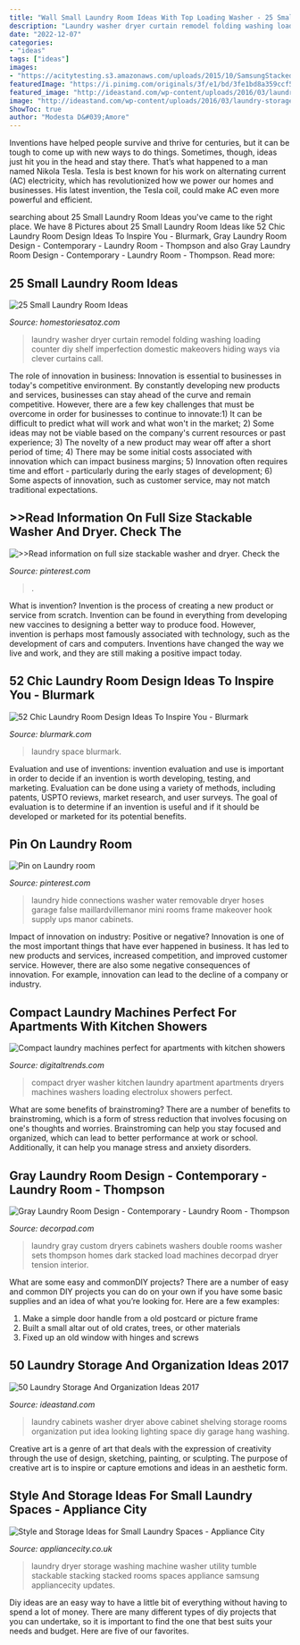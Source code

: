 ```yaml
---
title: "Wall Small Laundry Room Ideas With Top Loading Washer - 25 Small Laundry Room Ideas"
description: "Laundry washer dryer curtain remodel folding washing loading counter diy shelf imperfection domestic makeovers hiding ways via clever curtains call"
date: "2022-12-07"
categories:
- "ideas"
tags: ["ideas"]
images:
- "https://acitytesting.s3.amazonaws.com/uploads/2015/10/SamsungStacked.jpg"
featuredImage: "https://i.pinimg.com/originals/3f/e1/bd/3fe1bd8a359ccf5e9f92cafb210937de.jpg"
featured_image: "http://ideastand.com/wp-content/uploads/2016/03/laundry-storage/33-laundry-storage-and-organization-ideas.jpg"
image: "http://ideastand.com/wp-content/uploads/2016/03/laundry-storage/33-laundry-storage-and-organization-ideas.jpg"
ShowToc: true
author: "Modesta D&#039;Amore"
---
```



Inventions have helped people survive and thrive for centuries, but it can be tough to come up with new ways to do things. Sometimes, though, ideas just hit you in the head and stay there. That’s what happened to a man named Nikola Tesla. Tesla is best known for his work on alternating current (AC) electricity, which has revolutionized how we power our homes and businesses. His latest invention, the Tesla coil, could make AC even more powerful and efficient.

	

		
searching about 25 Small Laundry Room Ideas you've came to the right place. We have 8 Pictures about 25 Small Laundry Room Ideas like 52 Chic Laundry Room Design Ideas To Inspire You - Blurmark, Gray Laundry Room Design - Contemporary - Laundry Room - Thompson and also Gray Laundry Room Design - Contemporary - Laundry Room - Thompson. Read more:
		
    
## 25 Small Laundry Room Ideas

<img loading=lazy src="http://www.homestoriesatoz.com/wp-content/uploads/2015/02/front-loading-washer-and-dryer-with-counter-and-curtains.jpg" onerror="this.onerror=null;this.src='https://tse4.mm.bing.net/th?id=OIP.tTBwG1HMgIz5b9EH8ARXQgHaKK&amp;pid=15.1';" alt="25 Small Laundry Room Ideas">

_Source: homestoriesatoz.com_

>laundry washer dryer curtain remodel folding washing loading counter diy shelf imperfection domestic makeovers hiding ways via clever curtains call. 

	

The role of innovation in business:
Innovation is essential to businesses in today's competitive environment. By constantly developing new products and services, businesses can stay ahead of the curve and remain competitive. However, there are a few key challenges that must be overcome in order for businesses to continue to innovate:1) It can be difficult to predict what will work and what won't in the market; 2) Some ideas may not be viable based on the company's current resources or past experience; 3) The novelty of a new product may wear off after a short period of time; 4) There may be some initial costs associated with innovation which can impact business margins; 5) Innovation often requires time and effort - particularly during the early stages of development; 6) Some aspects of innovation, such as customer service, may not match traditional expectations.

    
## &gt;&gt;Read Information On Full Size Stackable Washer And Dryer. Check The

<img loading=lazy src="https://i.pinimg.com/originals/3f/e1/bd/3fe1bd8a359ccf5e9f92cafb210937de.jpg" onerror="this.onerror=null;this.src='https://tse4.mm.bing.net/th?id=OIP.TEX00WlrP372z0Rqm0W0pAHaLk&amp;pid=15.1';" alt="&gt;&gt;Read information on full size stackable washer and dryer. Check the">

_Source: pinterest.com_

>. 

	

What is invention?
Invention is the process of creating a new product or service from scratch. Invention can be found in everything from developing new vaccines to designing a better way to produce food. However, invention is perhaps most famously associated with technology, such as the development of cars and computers. Inventions have changed the way we live and work, and they are still making a positive impact today.

    
## 52 Chic Laundry Room Design Ideas To Inspire You - Blurmark

<img loading=lazy src="https://www.blurmark.com/wp-content/uploads/2017/01/Small-space-big-punch-laundry-room.jpeg" onerror="this.onerror=null;this.src='https://tse3.mm.bing.net/th?id=OIP.LF_MrpqZDR7VstW4f4T-EQHaLT&amp;pid=15.1';" alt="52 Chic Laundry Room Design Ideas To Inspire You - Blurmark">

_Source: blurmark.com_

>laundry space blurmark. 

	

Evaluation and use of inventions:
invention evaluation and use is important in order to decide if an invention is worth developing, testing, and marketing. Evaluation can be done using a variety of methods, including patents, USPTO reviews, market research, and user surveys. The goal of evaluation is to determine if an invention is useful and if it should be developed or marketed for its potential benefits.

    
## Pin On Laundry Room

<img loading=lazy src="https://i.pinimg.com/736x/16/12/b7/1612b7ed320f3aca0fa513fe9577bcdd--garage-laundry-small-laundry.jpg" onerror="this.onerror=null;this.src='https://tse2.mm.bing.net/th?id=OIP.6fmVPj_BXc9hQd4-uNyv2gHaJ4&amp;pid=15.1';" alt="Pin on Laundry room">

_Source: pinterest.com_

>laundry hide connections washer water removable dryer hoses garage false maillardvillemanor mini rooms frame makeover hook supply ups manor cabinets. 

	

Impact of innovation on industry: Positive or negative?
Innovation is one of the most important things that have ever happened in business. It has led to new products and services, increased competition, and improved customer service. However, there are also some negative consequences of innovation. For example, innovation can lead to the decline of a company or industry.

    
## Compact Laundry Machines Perfect For Apartments With Kitchen Showers

<img loading=lazy src="http://s3.amazonaws.com/digitaltrends-uploads-prod/2015/04/Electrolux-Compact-Front-Loading-Washer-and-Dryer.jpg" onerror="this.onerror=null;this.src='https://tse3.mm.bing.net/th?id=OIP.NbL-EXSZIQSoUnsP798gDQHaE8&amp;pid=15.1';" alt="Compact laundry machines perfect for apartments with kitchen showers">

_Source: digitaltrends.com_

>compact dryer washer kitchen laundry apartment apartments dryers machines washers loading electrolux showers perfect. 

	

What are some benefits of brainstroming?
There are a number of benefits to brainstroming, which is a form of stress reduction that involves focusing on one's thoughts and worries. Brainstroming can help you stay focused and organized, which can lead to better performance at work or school. Additionally, it can help you manage stress and anxiety disorders.

    
## Gray Laundry Room Design - Contemporary - Laundry Room - Thompson

<img loading=lazy src="https://cdn.decorpad.com/photos/2015/02/09/dark-gray-laundry-cabinets-2-sets-of-washers-and-dryers-gray-laundry-room.jpg" onerror="this.onerror=null;this.src='https://tse2.mm.bing.net/th?id=OIP.BnWiqsv6ygnUosiU5PyiogHaH1&amp;pid=15.1';" alt="Gray Laundry Room Design - Contemporary - Laundry Room - Thompson">

_Source: decorpad.com_

>laundry gray custom dryers cabinets washers double rooms washer sets thompson homes dark stacked load machines decorpad dryer tension interior. 

	

What are some easy and commonDIY projects?
There are a number of easy and common DIY projects you can do on your own if you have some basic supplies and an idea of what you’re looking for. Here are a few examples:
1. Make a simple door handle from a old postcard or picture frame
2. Built a small altar out of old crates, trees, or other materials
3. Fixed up an old window with hinges and screws

    
## 50 Laundry Storage And Organization Ideas 2017

<img loading=lazy src="http://ideastand.com/wp-content/uploads/2016/03/laundry-storage/33-laundry-storage-and-organization-ideas.jpg" onerror="this.onerror=null;this.src='https://tse4.mm.bing.net/th?id=OIP.E2wzPiZ2mdodNnQ33VNYFQHaK3&amp;pid=15.1';" alt="50 Laundry Storage And Organization Ideas 2017">

_Source: ideastand.com_

>laundry cabinets washer dryer above cabinet shelving storage rooms organization put idea looking lighting space diy garage hang washing. 

	

Creative art is a genre of art that deals with the expression of creativity through the use of design, sketching, painting, or sculpting. The purpose of creative art is to inspire or capture emotions and ideas in an aesthetic form.

    
## Style And Storage Ideas For Small Laundry Spaces - Appliance City

<img loading=lazy src="https://acitytesting.s3.amazonaws.com/uploads/2015/10/SamsungStacked.jpg" onerror="this.onerror=null;this.src='https://tse4.mm.bing.net/th?id=OIP.jLxVICwqX8mYvGsFedVUngHaH1&amp;pid=15.1';" alt="Style and Storage Ideas for Small Laundry Spaces - Appliance City">

_Source: appliancecity.co.uk_

>laundry dryer storage washing machine washer utility tumble stackable stacking stacked rooms spaces appliance samsung appliancecity updates. 

	

Diy ideas are an easy way to have a little bit of everything without having to spend a lot of money. There are many different types of diy projects that you can undertake, so it is important to find the one that best suits your needs and budget. Here are five of our favorites.

